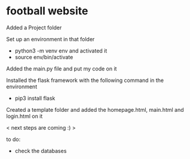 # football website

Added a Project folder

Set up an environment in that folder 
  - python3 -m venv env
and activated it 
  - source env/bin/activate

Added the main.py file and put my code on it

Installed the flask framework with the following command in the environment

  - pip3 install flask 

Created a template folder and added the homepage.html, main.html and login.html on it

< next steps are coming :) >

to do:
- check the databases
